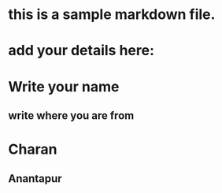 # this is a sample markdown file. 
# add your details here: 
# Write your name
## write where you are from

# Charan
## Anantapur